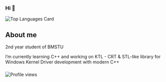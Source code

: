 ### Hi 👋
![Top Languages Card](https://github-readme-stats.vercel.app/api/top-langs/?username=DymOK93&layout=compact)

## About me
2nd year student of BMSTU

I’m currently learning C++ and working on KTL - CRT & STL-like library for Windows Kernel Driver development with modern C++

###
![Profile views](https://gpvc.arturio.dev/DymOK93)

<!--
**DymOK93/DymOK93** is a ✨ _special_ ✨ repository because its `README.md` (this file) appears on your GitHub profile.

Here are some ideas to get you started:

- 🔭 I’m currently working on ...
- 🌱 I’m currently learning ...
- 👯 I’m looking to collaborate on ...
- 🤔 I’m looking for help with ...
- 💬 Ask me about ...
- 📫 How to reach me: ...
- 😄 Pronouns: ...
- ⚡ Fun fact: ...
-->
